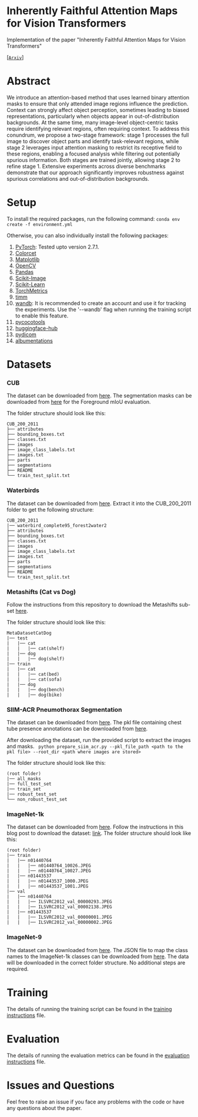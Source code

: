 # Inherently Faithful Attention Maps for Vision Transformers

Implementation of the paper "Inherently Faithful Attention Maps for Vision Transformers"

[[`Arxiv`]](https://arxiv.org/abs/2506.08915)

# Abstract
We introduce an attention-based method that uses learned binary attention masks to ensure that only attended image regions influence the prediction. Context can strongly affect object perception, sometimes leading to biased representations, particularly when objects appear in out-of-distribution backgrounds. At the same time, many image-level object-centric tasks require identifying relevant regions, often requiring context. To address this conundrum, we propose a two-stage framework: stage 1 processes the full image to discover object parts and identify task-relevant regions, while stage 2 leverages input attention masking to restrict its receptive field to these regions, enabling a focused analysis while filtering out potentially spurious information. Both stages are trained jointly, allowing stage 2 to refine stage 1. Extensive experiments across diverse benchmarks demonstrate that our approach significantly improves robustness against spurious correlations and out-of-distribution backgrounds.
# Setup
To install the required packages, run the following command:
```conda env create -f environment.yml```

Otherwise, you can also individually install the following packages:
1. [PyTorch](https://pytorch.org/get-started/locally/): Tested upto version 2.7.1.
2. [Colorcet](https://colorcet.holoviz.org/getting_started/index.html)
3. [Matplotlib](https://matplotlib.org/stable/users/installing.html)
4. [OpenCV](https://pypi.org/project/opencv-python-headless/)
5. [Pandas](https://pandas.pydata.org/pandas-docs/stable/getting_started/install.html)
6. [Scikit-Image](https://scikit-image.org/docs/stable/user_guide/install.html)
7. [Scikit-Learn](https://scikit-learn.org/stable/install.html) 
8. [TorchMetrics](https://lightning.ai/docs/torchmetrics/stable/)
9. [timm](https://pypi.org/project/timm/)
10. [wandb](https://pypi.org/project/wandb/): It is recommended to create an account and use it for tracking the experiments. Use the '--wandb' flag when running the training script to enable this feature.
11. [pycocotools](https://pypi.org/project/pycocotools/)
12. [huggingface-hub](https://pypi.org/project/huggingface-hub/)
13. [pydicom](https://pydicom.github.io/pydicom/stable/tutorials/installation.html)
14. [albumentations](https://albumentations.ai/docs/)

# Datasets
### CUB
The dataset can be downloaded from [here](https://www.vision.caltech.edu/datasets/cub_200_2011/). 
The segmentation masks can be downloaded from [here](https://data.caltech.edu/records/w9d68-gec53) for the Foreground mIoU evaluation.

The folder structure should look like this:

```
CUB_200_2011
├── attributes
├── bounding_boxes.txt
├── classes.txt
├── images
├── image_class_labels.txt
├── images.txt
├── parts
├── segmentations
├── README
└── train_test_split.txt
```

### Waterbirds
The dataset can be downloaded from [here](https://nlp.stanford.edu/data/dro/waterbird_complete95_forest2water2.tar.gz).
Extract it into the CUB_200_2011 folder to get the following structure:

```
CUB_200_2011
|── waterbird_complete95_forest2water2
├── attributes
├── bounding_boxes.txt
├── classes.txt
├── images
├── image_class_labels.txt
├── images.txt
├── parts
├── segmentations
├── README
└── train_test_split.txt
```


### Metashifts (Cat vs Dog)
Follow the instructions from this repository to download the Metashifts sub-set [here](https://github.com/Wuyxin/DISC?tab=readme-ov-file).

The folder structure should look like this:

```
MetaDatasetCatDog
|── test
|   |── cat
|   |   |── cat(shelf)
|   |── dog
|   |   |── dog(shelf)
|── train
|   |── cat
|   |   |── cat(bed)
|   |   |── cat(sofa)
|   |── dog
|   |   |── dog(bench)
|   |   |── dog(bike)
```

### SIIM-ACR Pneumothorax Segmentation
The dataset can be downloaded from [here](https://www.kaggle.com/datasets/jesperdramsch/siim-acr-pneumothorax-segmentation-data/data).
The pkl file containing chest tube presence annotations can be downloaded from [here](https://github.com/khaledsaab/spatial_specificity/blob/main/cxr_tube_dict.pkl).


After downloading the dataset, run the provided script to extract the images and masks.
``` python prepare_siim_acr.py --pkl_file_path <path to the pkl file> --root_dir <path where images are stored>```

The folder structure should look like this:

```
(root folder)
|── all_masks
|── full_test_set
|── train_set
|── robust_test_set
└── non_robust_test_set
```

### ImageNet-1k
The dataset can be downloaded from [here](https://image-net.org/download.php). Follow the instructions in this blog post to download the dataset: [link](https://medium.com/@billpsomas/download-and-prepare-imagenet-401bf10a681).
The folder structure should look like this:

```
(root folder)
|── train
|   |── n01440764
|   |   |── n01440764_10026.JPEG
|   |   |── n01440764_10027.JPEG
|   |── n01443537
|   |   |── n01443537_1000.JPEG
|   |   |── n01443537_1001.JPEG
|── val
|   |── n01440764
|   |   |── ILSVRC2012_val_00000293.JPEG
|   |   |── ILSVRC2012_val_00002138.JPEG
|   |── n01443537
|   |   |── ILSVRC2012_val_00000001.JPEG
|   |   |── ILSVRC2012_val_00000002.JPEG
```

### ImageNet-9
The dataset can be downloaded from [here](https://github.com/MadryLab/backgrounds_challenge/releases/download/data/backgrounds_challenge_data.tar.gz). The JSON file to map the class names to the ImageNet-1k classes can be downloaded from [here](https://github.com/MadryLab/backgrounds_challenge/blob/master/in_to_in9.json).
The data will be downloaded in the correct folder structure. No additional steps are required.


# Training
The details of running the training script can be found in the [training instructions](training_instructions.md) file.

# Evaluation
The details of running the evaluation metrics can be found in the [evaluation instructions](eval_instructions.md) file.


# Issues and Questions
Feel free to raise an issue if you face any problems with the code or have any questions about the paper.
